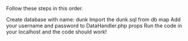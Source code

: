 Follow these steps in this order.

Create database with name: dunk
Import the dunk.sql from db map
Add your username and password to DataHandler.php props
Run the code in your localhost and the code should work!